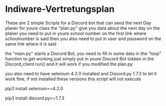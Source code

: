 # Indiware-Vertretungsplan

These are 2 simple Scripts for a Discord bot that can send the next Day planer for youre class
the "plan.py" give you data about the next day on the planer
you need to put in youre school number on the first link where schoolnumber is said
then you also need to put in user and password on the same link where it is said

the "main.py" starts a Discord Bot, you need to fill in some data in the "loop" function to get working
just simply put in youre Discord Bot tokken in the Discord_client.run() and it will work if you modified the plan.py

you also need to have selenium 4.2.0 installed and Discord.py 1.7.3 to let it work fine, if not installed these versions this script will not execute

pip3 install selenium==4.2.0

pip3 install discord.py==1.7.3
